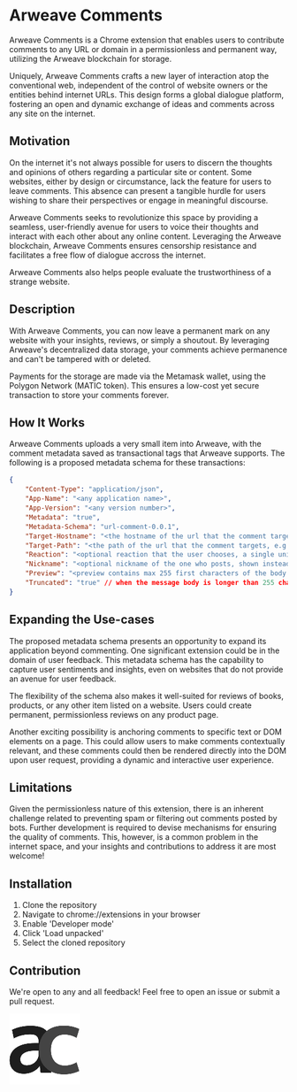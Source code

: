 # Arweave Comments
Arweave Comments is a Chrome extension that enables users to contribute comments to any URL or domain in a permissionless and permanent way, utilizing the Arweave blockchain for storage.

Uniquely, Arweave Comments crafts a new layer of interaction atop the conventional web, independent of the control of website owners or the entities behind internet URLs. This design forms a global dialogue platform, fostering an open and dynamic exchange of ideas and comments across any site on the internet.

## Motivation
On the internet it's not always possible for users to discern the thoughts and opinions of others regarding a particular site or content. Some websites, either by design or circumstance, lack the feature for users to leave comments. This absence can present a tangible hurdle for users wishing to share their perspectives or engage in meaningful discourse.

Arweave Comments seeks to revolutionize this space by providing a seamless, user-friendly avenue for users to voice their thoughts and interact with each other about any online content. Leveraging the Arweave blockchain, Arweave Comments ensures censorship resistance and facilitates a free flow of dialogue accross the internet. 

Arweave Comments also helps people evaluate the trustworthiness of a strange website.

## Description
With Arweave Comments, you can now leave a permanent mark on any website with your insights, reviews, or simply a shoutout. By leveraging Arweave's decentralized data storage, your comments achieve permanence and can't be tampered with or deleted.

Payments for the storage are made via the Metamask wallet, using the Polygon Network (MATIC token). This ensures a low-cost yet secure transaction to store your comments forever.

## How It Works
Arweave Comments uploads a very small item into Arweave, with the comment metadata saved as transactional tags that Arweave supports. The following is a proposed metadata schema for these transactions:

```json
{
    "Content-Type": "application/json",
    "App-Name": "<any application name>",
    "App-Version": "<any version number>",
    "Metadata": "true",
    "Metadata-Schema": "url-comment-0.0.1",
    "Target-Hostname": "<the hostname of the url that the comment targets, e.g. games.com>",
    "Target-Path": "<the path of the url that the comment targets, e.g. /games/zelda>",
    "Reaction": "<optional reaction that the user chooses, a single unicode emoji>",
    "Nickname": "<optional nickname of the one who posts, shown instead of public address>",
    "Preview": "<preview contains max 255 first characters of the body of the message>",
    "Truncated": "true" // when the message body is longer than 255 chars this field will be true and the whole message will be in the uploaded json file itself, jsonpath: $.body
}
```

## Expanding the Use-cases
The proposed metadata schema presents an opportunity to expand its application beyond commenting. One significant extension could be in the domain of user feedback. This metadata schema has the capability to capture user sentiments and insights, even on websites that do not provide an avenue for user feedback.

The flexibility of the schema also makes it well-suited for reviews of books, products, or any other item listed on a website. Users could create permanent, permissionless reviews on any product page.

Another exciting possibility is anchoring comments to specific text or DOM elements on a page. This could allow users to make comments contextually relevant, and these comments could then be rendered directly into the DOM upon user request, providing a dynamic and interactive user experience.

## Limitations
Given the permissionless nature of this extension, there is an inherent challenge related to preventing spam or filtering out comments posted by bots. Further development is required to devise mechanisms for ensuring the quality of comments. This, however, is a common problem in the internet space, and your insights and contributions to address it are most welcome!

## Installation
1. Clone the repository
2. Navigate to chrome://extensions in your browser
3. Enable 'Developer mode'
4. Click 'Load unpacked'
5. Select the cloned repository

## Contribution

We're open to any and all feedback! Feel free to open an issue or submit a pull request.

![alt text](./images/icon128.png)
